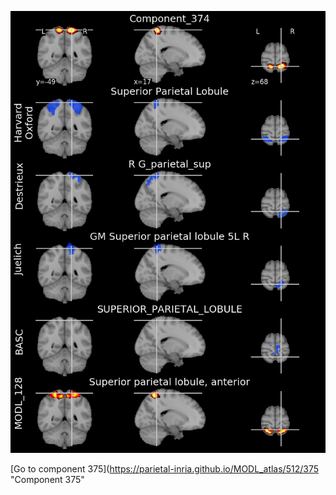 


![374](preliminary/374.jpg "Component 374")

[Go to component 375](https://parietal-inria.github.io/MODL_atlas/512/375 "Component 375"